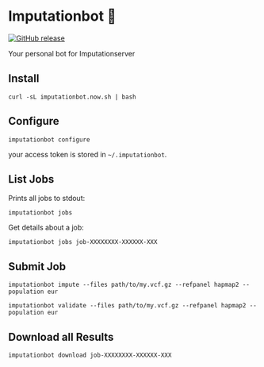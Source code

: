 # Imputationbot :robot:
[![GitHub release](https://img.shields.io/github/release/lukfor/imputationbot.svg)](https://GitHub.com/lukfor/imputationbot/releases/)

Your personal bot for Imputationserver

## Install

```
curl -sL imputationbot.now.sh | bash
```

## Configure

```
imputationbot configure
```

your access token is stored in `~/.imputationbot`.


## List Jobs

Prints all jobs to stdout:

```
imputationbot jobs
```

Get details about a job:

```
imputationbot jobs job-XXXXXXXX-XXXXXX-XXX 
```

## Submit Job

```
imputationbot impute --files path/to/my.vcf.gz --refpanel hapmap2 --population eur
```

```
imputationbot validate --files path/to/my.vcf.gz --refpanel hapmap2 --population eur
```


## Download all Results

```
imputationbot download job-XXXXXXXX-XXXXXX-XXX
```

